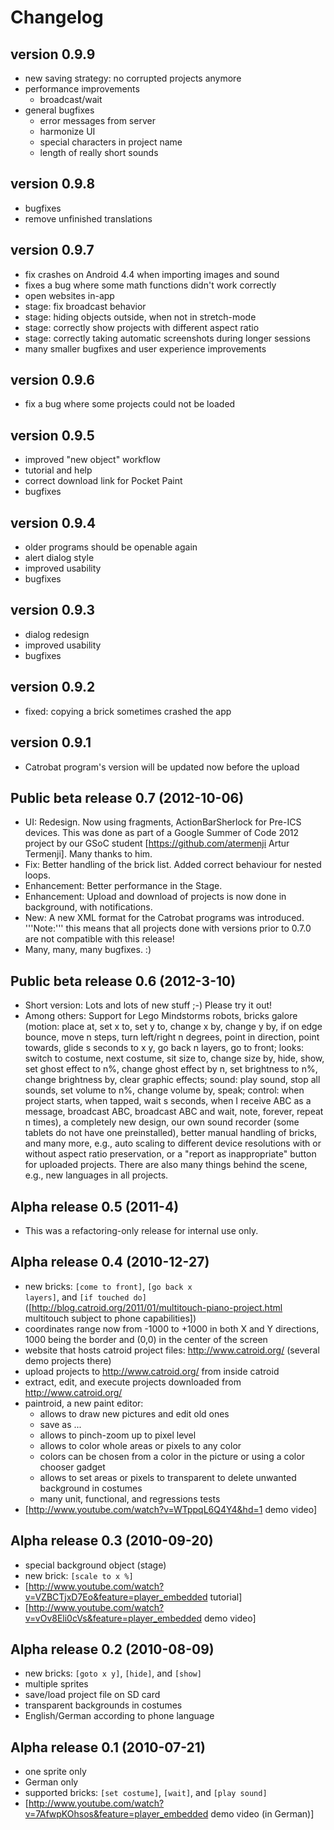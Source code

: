 Changelog
=========

version 0.9.9
-----------------
- new saving strategy: no corrupted projects anymore
- performance improvements
  * broadcast/wait
- general bugfixes
  * error messages from server
  * harmonize UI
  * special characters in project name
  * length of really short sounds

version 0.9.8
-----------------
- bugfixes
- remove unfinished translations

version 0.9.7
-----------------
- fix crashes on Android 4.4 when importing images and sound
- fixes a bug where some math functions didn't work correctly
- open websites in-app
- stage: fix broadcast behavior
- stage: hiding objects outside, when not in stretch-mode
- stage: correctly show projects with different aspect ratio
- stage: correctly taking automatic screenshots during longer sessions
- many smaller bugfixes and user experience improvements

version 0.9.6
-----------------
- fix a bug where some projects could not be loaded

version 0.9.5
-----------------
- improved "new object" workflow
- tutorial and help 
- correct download link for Pocket Paint
- bugfixes

version 0.9.4
-----------------
- older programs should be openable again
- alert dialog style
- improved usability
- bugfixes

version 0.9.3
-----------------
- dialog redesign
- improved usability
- bugfixes

version 0.9.2
-----------------
- fixed: copying a brick sometimes crashed the app

version 0.9.1
-----------------
- Catrobat program's version will be updated now before the upload

Public beta release 0.7 (2012-10-06)
-----------------
- UI: Redesign. Now using fragments, ActionBarSherlock for Pre-ICS devices. This was done as part of a Google Summer of Code 2012 project by our GSoC student [https://github.com/atermenji Artur Termenji]. Many thanks to him.
- Fix: Better handling of the brick list. Added correct behaviour for nested loops.
- Enhancement: Better performance in the Stage.
- Enhancement: Upload and download of projects is now done in background, with notifications.
- New: A new XML format for the Catrobat programs was introduced. '''Note:''' this means that all projects done with versions prior to 0.7.0 are not compatible with this release!
- Many, many, many bugfixes. :)

Public beta release 0.6 (2012-3-10)
-----------------
- Short version: Lots and lots of new stuff ;-) Please try it out!
- Among others: Support for Lego Mindstorms robots, bricks galore (motion: place at, set x to, set y to, change x by, change y by, if on edge bounce, move n steps, turn left/right n degrees, point in direction, point towards, glide s seconds to x y, go back n layers, go to front; looks: switch to costume, next costume, sit size to, change size by, hide, show, set ghost effect to n%, change ghost effect by n, set brightness to n%, change brightness by, clear graphic effects; sound: play sound, stop all sounds, set volume to n%, change volume by, speak; control: when project starts, when tapped, wait s seconds, when I receive ABC as a message, broadcast ABC, broadcast ABC and wait, note, forever, repeat n times), a completely new design, our own sound recorder (some tablets do not have one preinstalled), better manual handling of bricks, and many more, e.g., auto scaling to different device resolutions with or without aspect ratio preservation, or a "report as inappropriate" button for uploaded projects. There are also many things behind the scene, e.g., new languages in all projects. 

Alpha release 0.5 (2011-4)
-----------------
- This was a refactoring-only release for internal use only.

Alpha release 0.4 (2010-12-27)
-----------------
- new bricks: <code>[come to front]</code>, <code>[go back x layers]</code>, and <code>[if touched do]</code> ([http://blog.catroid.org/2011/01/multitouch-piano-project.html multitouch subject to phone capabilities]) 
- coordinates range now from -1000 to +1000 in both X and Y directions, 1000 being the border and (0,0) in the center of the screen
- website that hosts catroid project files: http://www.catroid.org/ (several demo projects there)
- upload projects to http://www.catroid.org/ from inside catroid
- extract, edit, and execute projects downloaded from http://www.catroid.org/
- paintroid, a new paint editor:
  * allows to draw new pictures and edit old ones
  * save as ...
  * allows to pinch-zoom up to pixel level
  * allows to color whole areas or pixels to any color
  * colors can be chosen from a color in the picture or using a color chooser gadget
  * allows to set areas or pixels to transparent to delete unwanted background in costumes
  * many unit, functional, and regressions tests
- [http://www.youtube.com/watch?v=WTppqL6Q4Y4&hd=1 demo video]

Alpha release 0.3 (2010-09-20)
-----------------
- special background object (stage)
- new brick: <code>[scale to x %]</code>
- [http://www.youtube.com/watch?v=VZBCTjxD7Eo&feature=player_embedded tutorial]
- [http://www.youtube.com/watch?v=vOv8Eli0cVs&feature=player_embedded demo video]

Alpha release 0.2 (2010-08-09)
-----------------
- new bricks: <code>[goto x y]</code>, <code>[hide]</code>, and <code>[show]</code>
- multiple sprites
- save/load project file on SD card
- transparent backgrounds in costumes
- English/German according to phone language

Alpha release 0.1 (2010-07-21)
-----------------
- one sprite only
- German only
- supported bricks: <code>[set costume]</code>, <code>[wait]</code>, and <code>[play sound]</code>
- [http://www.youtube.com/watch?v=7AfwpKOhsos&feature=player_embedded demo video (in German)]
